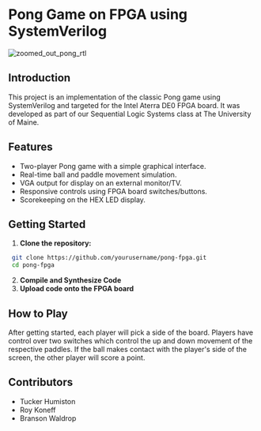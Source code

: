# Pong Game on FPGA using SystemVerilog

![zoomed_out_pong_rtl](https://github.com/tuckerhumiston/Pong/assets/128828000/9a1da67b-d9bc-4e87-b507-0a0e94c3b541)


## Introduction

This project is an implementation of the classic Pong game using SystemVerilog and targeted for the Intel Aterra DE0 FPGA board. It was developed as part of our Sequential Logic Systems class at The University of Maine.

## Features

- Two-player Pong game with a simple graphical interface.
- Real-time ball and paddle movement simulation.
- VGA output for display on an external monitor/TV.
- Responsive controls using FPGA board switches/buttons.
- Scorekeeping on the HEX LED display.

## Getting Started

1. **Clone the repository:**

  ```bash
   git clone https://github.com/yourusername/pong-fpga.git
   cd pong-fpga
  ```
2. **Compile and Synthesize Code**
3. **Upload code onto the FPGA board**

## How to Play

After getting started, each player will pick a side of the board. Players have control over two switches which control the up and down movement of the respective paddles. If the ball makes contact with the player's side of the screen, the other player will score a point.


## Contributors

- Tucker Humiston
- Roy Koneff
- Branson Waldrop

